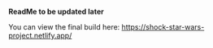 **ReadMe to be updated later**

You can view the final build here: https://shock-star-wars-project.netlify.app/
